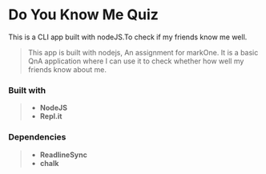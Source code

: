 # Do You Know Me Quiz

This is a CLI app built with nodeJS.To check if my friends know me well.

> This app is built with nodejs, An assignment for markOne. It is a basic QnA application where I can use it to check whether how well my friends know about me.

### Built with

> - **NodeJS**
> - **Repl.it**

### Dependencies

> - **ReadlineSync**
> - **chalk**
